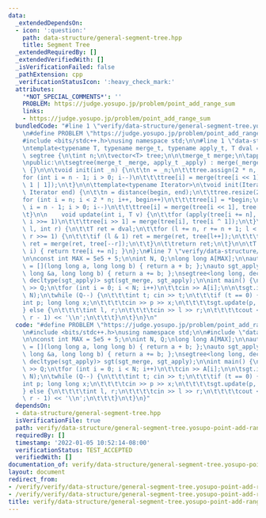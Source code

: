 ```yaml
---
data:
  _extendedDependsOn:
  - icon: ':question:'
    path: data-structure/general-segment-tree.hpp
    title: Segment Tree
  _extendedRequiredBy: []
  _extendedVerifiedWith: []
  _isVerificationFailed: false
  _pathExtension: cpp
  _verificationStatusIcon: ':heavy_check_mark:'
  attributes:
    '*NOT_SPECIAL_COMMENTS*': ''
    PROBLEM: https://judge.yosupo.jp/problem/point_add_range_sum
    links:
    - https://judge.yosupo.jp/problem/point_add_range_sum
  bundledCode: "#line 1 \"verify/data-structure/general-segment-tree.yosupo-point-add-range-sum.test.cpp\"\
    \n#define PROBLEM \"https://judge.yosupo.jp/problem/point_add_range_sum\"\n\n\
    #include <bits/stdc++.h>\nusing namespace std;\n\n#line 1 \"data-structure/general-segment-tree.hpp\"\
    \ntemplate<typename T, typename merge_t, typename apply_t, T dval = T{}>\nclass\
    \ segtree {\n\tint n;\n\tvector<T> tree;\n\n\tmerge_t merge;\n\tapply_t apply;\n\
    \npublic:\n\tsegtree(merge_t _merge, apply_t _apply) : merge(_merge), apply(_apply)\
    \ {}\n\n\tvoid init(int _n) {\n\t\tn = _n;\n\t\ttree.assign(2 * n, dval);\n\t\t\
    for (int i = n - 1; i > 0; i--)\n\t\t\ttree[i] = merge(tree[i << 1], tree[i <<\
    \ 1 | 1]);\n\t}\n\n\ttemplate<typename Iterator>\n\tvoid init(Iterator begin,\
    \ Iterator end) {\n\t\tn = distance(begin, end);\n\t\ttree.resize(2 * n);\n\t\t\
    for (int i = n; i < 2 * n; i++, begin++)\n\t\t\ttree[i] = *begin;\n\t\tfor (int\
    \ i = n - 1; i > 0; i--)\n\t\t\ttree[i] = merge(tree[i << 1], tree[i << 1 | 1]);\n\
    \t}\n\n    void update(int i, T v) {\n\t\tfor (apply(tree[i += n], v); i > 1;\
    \ i >>= 1)\n\t\t\ttree[i >> 1] = merge(tree[i], tree[i ^ 1]);\n\t}\n\n\tT query(int\
    \ l, int r) {\n\t\tT ret = dval;\n\t\tfor (l += n, r += n + 1; l < r; l >>= 1,\
    \ r >>= 1) {\n\t\t\tif (l & 1) ret = merge(ret, tree[l++]);\n\t\t\tif (r & 1)\
    \ ret = merge(ret, tree[--r]);\n\t\t}\n\t\treturn ret;\n\t}\n\n\tT operator[](int\
    \ i) { return tree[i += n]; }\n};\n#line 7 \"verify/data-structure/general-segment-tree.yosupo-point-add-range-sum.test.cpp\"\
    \n\nconst int MAX = 5e5 + 5;\n\nint N, Q;\nlong long A[MAX];\n\nauto sgt_merge\
    \ = [](long long a, long long b) { return a + b; };\nauto sgt_apply = [](long\
    \ long &a, long long b) { return a += b; };\nsegtree<long long, decltype(sgt_merge),\
    \ decltype(sgt_apply)> sgt(sgt_merge, sgt_apply);\n\nint main() {\n\tcin >> N\
    \ >> Q;\n\tfor (int i = 0; i < N; i++)\n\t\tcin >> A[i];\n\n\tsgt.init(A, A +\
    \ N);\n\twhile (Q--) {\n\t\t\tint t; cin >> t;\n\t\t\tif (t == 0) {\n\t\t\t\t\
    int p; long long x;\n\t\t\t\tcin >> p >> x;\n\t\t\t\tsgt.update(p, x);\n\t\t\t\
    } else {\n\t\t\t\tint l, r;\n\t\t\t\tcin >> l >> r;\n\t\t\t\tcout << sgt.query(l,\
    \ r - 1) << '\\n';\n\t\t\t}\n\t}\n}\n"
  code: "#define PROBLEM \"https://judge.yosupo.jp/problem/point_add_range_sum\"\n\
    \n#include <bits/stdc++.h>\nusing namespace std;\n\n#include \"data-structure/general-segment-tree.hpp\"\
    \n\nconst int MAX = 5e5 + 5;\n\nint N, Q;\nlong long A[MAX];\n\nauto sgt_merge\
    \ = [](long long a, long long b) { return a + b; };\nauto sgt_apply = [](long\
    \ long &a, long long b) { return a += b; };\nsegtree<long long, decltype(sgt_merge),\
    \ decltype(sgt_apply)> sgt(sgt_merge, sgt_apply);\n\nint main() {\n\tcin >> N\
    \ >> Q;\n\tfor (int i = 0; i < N; i++)\n\t\tcin >> A[i];\n\n\tsgt.init(A, A +\
    \ N);\n\twhile (Q--) {\n\t\t\tint t; cin >> t;\n\t\t\tif (t == 0) {\n\t\t\t\t\
    int p; long long x;\n\t\t\t\tcin >> p >> x;\n\t\t\t\tsgt.update(p, x);\n\t\t\t\
    } else {\n\t\t\t\tint l, r;\n\t\t\t\tcin >> l >> r;\n\t\t\t\tcout << sgt.query(l,\
    \ r - 1) << '\\n';\n\t\t\t}\n\t}\n}"
  dependsOn:
  - data-structure/general-segment-tree.hpp
  isVerificationFile: true
  path: verify/data-structure/general-segment-tree.yosupo-point-add-range-sum.test.cpp
  requiredBy: []
  timestamp: '2022-01-05 10:52:14-08:00'
  verificationStatus: TEST_ACCEPTED
  verifiedWith: []
documentation_of: verify/data-structure/general-segment-tree.yosupo-point-add-range-sum.test.cpp
layout: document
redirect_from:
- /verify/verify/data-structure/general-segment-tree.yosupo-point-add-range-sum.test.cpp
- /verify/verify/data-structure/general-segment-tree.yosupo-point-add-range-sum.test.cpp.html
title: verify/data-structure/general-segment-tree.yosupo-point-add-range-sum.test.cpp
---
```

